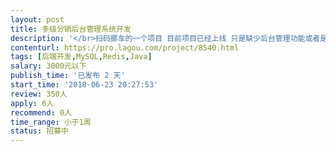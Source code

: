 ```yaml
---                
layout: post       
title: 多级分销后台管理系统开发           
description: '</br>扫码挪车的一个项目 目前项目已经上线 只是缺少后台管理功能或者是说后台管理功能不完善 数据库已经设计完成 需要再里面加入完善管理功能 希望是一个做过代理商管理后台的团队来做</br>1，操作简单 管理严密</br>2.  界面友好</br>3。响应速度快。能快速完成任务</br>4后期维护良好 出现问题不管任何时候第一时间解决 </br>5 项目需扣除百分之二十的后期维护费用 在一年服务期满之后支付</br>'     
contenturl: https://pro.lagou.com/project/8540.html      
tags: [后端开发,MySQL,Redis,Java]            
salary: 3000元以下          
publish_time: '已发布 2 天'         
start_time: '2018-06-23 20:27:53'           
review: 350人                   
apply: 6人                   
recommend: 0人                   
time_range: 小于1周              
status: 招募中                  
---                 
```

